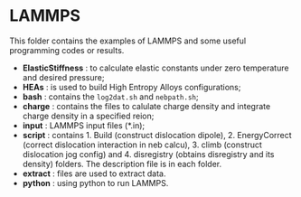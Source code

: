 # LAMMPS
This folder contains the examples of LAMMPS and some useful programming codes or results.

* __ElasticStiffness__ : to calculate elastic constants under zero temperature and desired pressure;
* __HEAs__ : is used to build High Entropy Alloys configurations; 
* __bash__ : contains the `log2dat.sh` and `nebpath.sh`;
* __charge__ : contains the files to calulate charge density and integrate charge density in a specified reion;
* __input__ : LAMMPS input files (*.in);
* __script__ : contains 
               1. Build (construct dislocation dipole), 
               2. EnergyCorrect (correct dislocation interaction in neb calcu), 
               3. climb (construct dislocation jog config) and 
               4. disregistry (obtains disregistry and its density) folders. 
               The description file is in each folder.
* __extract__ : files are used to extract data.
* __python__ : using python to run LAMMPS.
